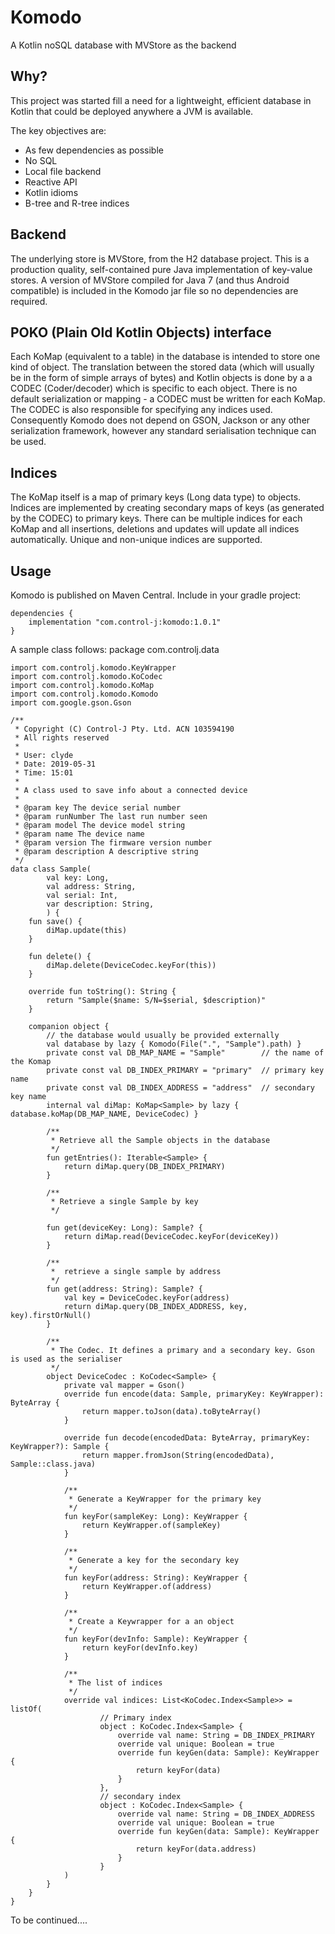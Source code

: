 # Komodo
A Kotlin noSQL database with MVStore as the backend
## Why?
This project was started fill a need for a lightweight, efficient database in Kotlin that could be deployed anywhere a JVM is available.

The key objectives are:
* As few dependencies as possible
* No SQL
* Local file backend
* Reactive API
* Kotlin idioms
* B-tree and R-tree indices

## Backend
The underlying store is MVStore, from the H2 database project. This is a production quality, self-contained pure Java implementation of key-value stores. A version of MVStore compiled for Java 7 (and thus Android compatible) is included in the Komodo jar file so no dependencies are required.
## POKO (Plain Old Kotlin Objects) interface
Each KoMap (equivalent to a table) in the database is intended to store one kind of object. The translation between the stored data (which will usually be in the form
of simple arrays of bytes) and Kotlin objects is done by a a CODEC (Coder/decoder) which is specific to each object. There is no default 
serialization or mapping - a CODEC must be written for each KoMap. The CODEC is also responsible for specifying any indices used. Consequently
Komodo does not depend on GSON, Jackson or any other serialization framework, however any standard serialisation technique can be used.
## Indices
The KoMap itself is a map of primary keys (Long data type) to objects. Indices are implemented by creating secondary maps of keys (as generated 
by the CODEC) to primary keys. There can be multiple indices for each KoMap and all insertions, deletions and updates will update all indices
automatically. Unique and non-unique indices are supported.

## Usage

Komodo is published on Maven Central. Include in your gradle project:

````
dependencies {
    implementation "com.control-j:komodo:1.0.1"
}
````

A sample class follows:
package com.controlj.data

````
import com.controlj.komodo.KeyWrapper
import com.controlj.komodo.KoCodec
import com.controlj.komodo.KoMap
import com.controlj.komodo.Komodo
import com.google.gson.Gson

/**
 * Copyright (C) Control-J Pty. Ltd. ACN 103594190
 * All rights reserved
 *
 * User: clyde
 * Date: 2019-05-31
 * Time: 15:01
 *
 * A class used to save info about a connected device
 *
 * @param key The device serial number
 * @param runNumber The last run number seen
 * @param model The device model string
 * @param name The device name
 * @param version The firmware version number
 * @param description A descriptive string
 */
data class Sample(
        val key: Long,
        val address: String,
        val serial: Int,
        var description: String,
        ) {
    fun save() {
        diMap.update(this)
    }

    fun delete() {
        diMap.delete(DeviceCodec.keyFor(this))
    }

    override fun toString(): String {
        return "Sample($name: S/N=$serial, $description)"
    }

    companion object {
        // the database would usually be provided externally
        val database by lazy { Komodo(File(".", "Sample").path) }
        private const val DB_MAP_NAME = "Sample"        // the name of the Komap
        private const val DB_INDEX_PRIMARY = "primary"  // primary key name
        private const val DB_INDEX_ADDRESS = "address"  // secondary key name
        internal val diMap: KoMap<Sample> by lazy { database.koMap(DB_MAP_NAME, DeviceCodec) }

        /**
         * Retrieve all the Sample objects in the database
         */
        fun getEntries(): Iterable<Sample> {
            return diMap.query(DB_INDEX_PRIMARY)
        }

        /**
         * Retrieve a single Sample by key
         */

        fun get(deviceKey: Long): Sample? {
            return diMap.read(DeviceCodec.keyFor(deviceKey))
        }

        /**
         *  retrieve a single sample by address
         */
        fun get(address: String): Sample? {
            val key = DeviceCodec.keyFor(address)
            return diMap.query(DB_INDEX_ADDRESS, key, key).firstOrNull()
        }

        /**
         * The Codec. It defines a primary and a secondary key. Gson is used as the serialiser
         */
        object DeviceCodec : KoCodec<Sample> {
            private val mapper = Gson()
            override fun encode(data: Sample, primaryKey: KeyWrapper): ByteArray {
                return mapper.toJson(data).toByteArray()
            }

            override fun decode(encodedData: ByteArray, primaryKey: KeyWrapper?): Sample {
                return mapper.fromJson(String(encodedData), Sample::class.java)
            }

            /**
             * Generate a KeyWrapper for the primary key
             */
            fun keyFor(sampleKey: Long): KeyWrapper {
                return KeyWrapper.of(sampleKey)
            }

            /**
             * Generate a key for the secondary key
             */
            fun keyFor(address: String): KeyWrapper {
                return KeyWrapper.of(address)
            }

            /**
             * Create a Keywrapper for a an object
             */
            fun keyFor(devInfo: Sample): KeyWrapper {
                return keyFor(devInfo.key)
            }

            /**
             * The list of indices
             */
            override val indices: List<KoCodec.Index<Sample>> = listOf(
                    // Primary index
                    object : KoCodec.Index<Sample> {
                        override val name: String = DB_INDEX_PRIMARY
                        override val unique: Boolean = true
                        override fun keyGen(data: Sample): KeyWrapper {
                            return keyFor(data)
                        }
                    },
                    // secondary index
                    object : KoCodec.Index<Sample> {
                        override val name: String = DB_INDEX_ADDRESS
                        override val unique: Boolean = true
                        override fun keyGen(data: Sample): KeyWrapper {
                            return keyFor(data.address)
                        }
                    }
            )
        }
    }
}
````

To be continued....
